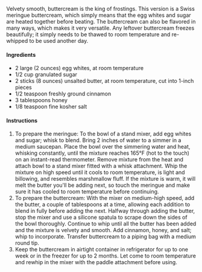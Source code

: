 Velvety smooth, buttercream is the king of frostings. This version is a Swiss meringue buttercream, which simply means that the egg whites and sugar are heated together before beating. The buttercream can also be flavored in many ways, which makes it very versatile. Any leftover buttercream freezes beautifully; it simply needs to be thawed to room temperature and re-whipped to be used another day. 
#### Ingredients

* 2 large (2 ounces) egg whites, at room temperature
* 1/2 cup granulated sugar
* 2 sticks (8 ounces) unsalted butter, at room temperature, cut into 1-inch pieces
* 1/2 teaspoon freshly ground cinnamon
* 3 tablespoons honey
* 1/8 teaspoon fine kosher salt

#### Instructions
1. To prepare the meringue: To the bowl of a stand mixer, add egg whites and sugar; whisk to blend. Bring 2 inches of water to a simmer in a medium saucepan. Place the bowl over the simmering water and heat, whisking constantly, until the mixture reaches 165°F (hot to the touch) on an instant-read thermometer. Remove mixture from the heat and attach bowl to a stand mixer fitted with a whisk attachment. Whip the mixture on high speed until it cools to room temperature, is light and billowing, and resembles marshmallow fluff. If the mixture is warm, it will melt the butter you'll be adding next, so touch the meringue and make sure it has cooled to room temperature before continuing. 
2. To prepare the buttercream: With the mixer on medium-high speed, add the butter, a couple of tablespoons at a time, allowing each addition to blend in fully before adding the next. Halfway through adding the butter, stop the mixer and use a silicone spatula to scrape down the sides of the bowl thoroughly. Continue to whip until all the butter has been added and the mixture is velvety and smooth. Add cinnamon, honey, and salt; whip to incorporate. Transfer buttercream to a piping bag with a medium round tip. 
3. Keep the buttercream in airtight container in refrigerator for up to one week or in the freezer for up to 2 months. Let come to room temperature and rewhip in the mixer with the paddle attachment before using. 